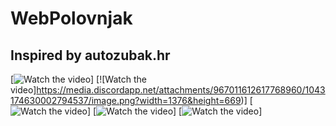 # WebPolovnjak
## Inspired by autozubak.hr

[![Watch the video](https://media.discordapp.net/attachments/967011612617768960/1043174558582186096/image.png?width=1369&height=670)]
[![Watch the video]https://media.discordapp.net/attachments/967011612617768960/1043174630002794537/image.png?width=1376&height=669)]
[![Watch the video](https://media.discordapp.net/attachments/967011612617768960/1043174697333952572/image.png?width=1371&height=670)]
[![Watch the video](https://media.discordapp.net/attachments/967011612617768960/1043174817593053305/image.png?width=1369&height=670)]
[![Watch the video](https://media.discordapp.net/attachments/967011612617768960/1043174887180742807/image.png?width=1374&height=670)]

